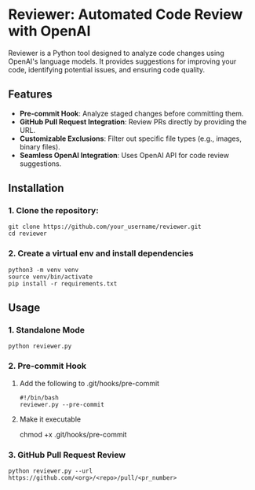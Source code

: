 # Reviewer: Automated Code Review with OpenAI

Reviewer is a Python tool designed to analyze code changes using OpenAI's language models. 
It provides suggestions for improving your code, identifying potential issues, and ensuring code quality.

## Features

- **Pre-commit Hook**: Analyze staged changes before committing them.
- **GitHub Pull Request Integration**: Review PRs directly by providing the URL.
- **Customizable Exclusions**: Filter out specific file types (e.g., images, binary files).
- **Seamless OpenAI Integration**: Uses OpenAI API for code review suggestions.

## Installation

### 1. Clone the repository:

   ```
   git clone https://github.com/your_username/reviewer.git
   cd reviewer
   ```

### 2. Create a virtual env and install dependencies

    python3 -m venv venv
    source venv/bin/activate
    pip install -r requirements.txt

## Usage

### 1. Standalone Mode

    python reviewer.py

### 2. Pre-commit Hook

1. Add the following to .git/hooks/pre-commit

    ```
    #!/bin/bash
    reviewer.py --pre-commit
    ```

2. Make it executable

    chmod +x .git/hooks/pre-commit

    
### 3. GitHub Pull Request Review

    python reviewer.py --url https://github.com/<org>/<repo>/pull/<pr_number>

    
